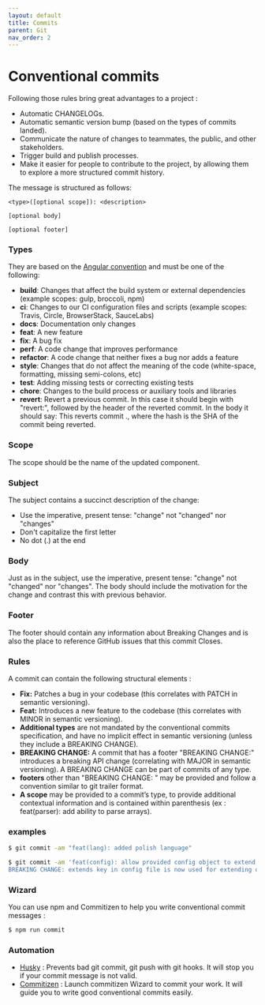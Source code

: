 ```yaml
---
layout: default
title: Commits
parent: Git
nav_order: 2
---
```


# Conventional commits

Following those rules bring great advantages to a project :

- Automatic CHANGELOGs.
- Automatic semantic version bump (based on the types of commits landed).
- Communicate the nature of changes to teammates, the public, and other stakeholders.
- Trigger build and publish processes.
- Make it easier for people to contribute to the project, by allowing them to explore a more structured commit history.

The message is structured as follows:

```
<type>([optional scope]): <description>

[optional body]

[optional footer]
```

### Types

They are based on the [Angular convention](https://github.com/angular/angular/blob/22b96b9/CONTRIBUTING.md#-commit-message-guidelines) and must be one of the following:

- **build**: Changes that affect the build system or external dependencies (example scopes: gulp, broccoli, npm)
- **ci**: Changes to our CI configuration files and scripts (example scopes: Travis, Circle, BrowserStack, SauceLabs)
- **docs**: Documentation only changes
- **feat**: A new feature
- **fix**: A bug fix
- **perf**: A code change that improves performance
- **refactor**: A code change that neither fixes a bug nor adds a feature
- **style**: Changes that do not affect the meaning of the code (white-space, formatting, missing semi-colons, etc)
- **test**: Adding missing tests or correcting existing tests
- **chore**: Changes to the build process or auxiliary tools and libraries
- **revert**: Revert a previous commit. In this case it should begin with "revert:", followed by the header of the reverted commit. In the body it should say: This reverts commit <hash>., where the hash is the SHA of the commit being reverted.

### Scope

The scope should be the name of the updated component.

### Subject

The subject contains a succinct description of the change:

- Use the imperative, present tense: "change" not "changed" nor "changes"
- Don't capitalize the first letter
- No dot (.) at the end

### Body

Just as in the subject, use the imperative, present tense: "change" not "changed" nor "changes". The body should include the motivation for the change and contrast this with previous behavior.

### Footer

The footer should contain any information about Breaking Changes and is also the place to reference GitHub issues that this commit Closes.

### Rules

A commit can contain the following structural elements :

- **Fix:** Patches a bug in your codebase (this correlates with PATCH in semantic versioning).
- **Feat:** Introduces a new feature to the codebase (this correlates with MINOR in semantic versioning).
- **Additional types** are not mandated by the conventional commits specification, and have no implicit effect in semantic versioning (unless they include a BREAKING CHANGE). 
- **BREAKING CHANGE:** A commit that has a footer "BREAKING CHANGE:" introduces a breaking API change (correlating with MAJOR in semantic versioning). A BREAKING CHANGE can be part of commits of any type.
- **footers** other than "BREAKING CHANGE: <description>" may be provided and follow a convention similar to git trailer format.
- **A scope** may be provided to a commit’s type, to provide additional contextual information and is contained within parenthesis (ex : feat(parser): add ability to parse arrays).

### examples

```bash
$ git commit -am "feat(lang): added polish language"
```

```bash
$ git commit -am 'feat(config): allow provided config object to extend other configs
BREAKING CHANGE: extends key in config file is now used for extending other config files'
```

### Wizard

You can use npm and Commitizen to help you write conventional commit messages :

```bash
$ npm run commit
```

### Automation

- [Husky](https://github.com/typicode/husky) : 
Prevents bad git commit, git push with git hooks. It will stop you if your commit message is not valid.
- [Commitizen](https://github.com/commitizen/cz-cli) : 
Launch commitizen Wizard to commit your work. It will guide you to write good conventional commits easily.